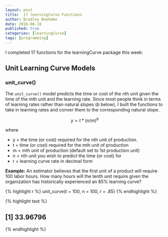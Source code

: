```yaml
---
layout: post
title:  17 learningCurve Functions
author: Bradley Boehmke
date: 2016-06-18
published: true
categories: [learningCurve]
tags: [programming]
---
```



I completed 17 functions for the learningCurve package this week:

## Unit Learning Curve Models

### unit_curve()
The `unit_curve()` model predicts the time or cost of the nth unit given the time of the mth unit and the learning rate. Since most people think in terms of learning rates rather than natural slopes ($b$ below), I built the functions to take in learning rates and conver them to the corresponding natural slope.

$$y = t * (n/m)^b$$

where

- y = the time (or cost) required for the nth unit of production.
- t = time (or cost) required for the mth unit of production
- m = mth unit of production (default set to 1st production unit)
- n = nth unit you wish to predict the time (or cost) for
- r = learning curve rate in decimal form



**Example:** An estimator believes that the first unit of a product will require 100 labor hours. How many hours will the tenth unit require given the organization has historically experienced an 85% learning curve?


{% highlight r %}
unit_curve(t = 100, n = 100, r = .85)
{% endhighlight %}



{% highlight text %}
## [1] 33.96796
{% endhighlight %}

